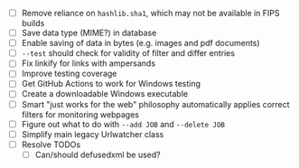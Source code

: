- [ ] Remove reliance on ``hashlib.sha1``, which may not be available in FIPS builds
- [ ] Save data type (MIME?) in database
- [ ] Enable saving of data in bytes (e.g. images and pdf documents)
- [ ] ``--test`` should check for validity of filter and differ entries
- [ ] Fix linkify for links with ampersands
- [ ] Improve testing coverage
- [ ] Get GitHub Actions to work for Windows testing
- [ ] Create a downloadable Windows executable
- [ ] Smart "just works for the web" philosophy automatically applies correct filters for monitoring webpages
- [ ] Figure out what to do with `--add JOB` and `--delete JOB`
- [ ] Simplify main legacy Urlwatcher class
- [ ] Resolve TODOs
  - [ ] Can/should defusedxml be used?
